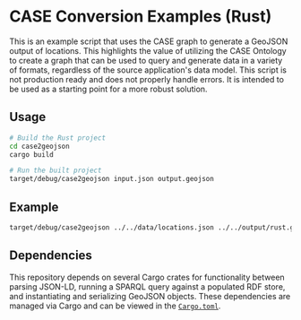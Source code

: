 # CASE Conversion Examples (Rust)

This is an example script that uses the CASE graph to generate a GeoJSON output of locations. This highlights the value of utilizing the CASE Ontology to create a graph that can be used to query and generate data in a variety of formats, regardless of the source application's data model. This script is not production ready and does not properly handle errors. It is intended to be used as a starting point for a more robust solution.

## Usage

```bash
# Build the Rust project
cd case2geojson
cargo build

# Run the built project
target/debug/case2geojson input.json output.geojson
```

## Example

```bash
target/debug/case2geojson ../../data/locations.json ../../output/rust.geojson
```

## Dependencies
This repository depends on several Cargo crates for functionality between parsing JSON-LD, running a SPARQL query against a populated RDF store, and instantiating and serializing GeoJSON objects. These dependencies are managed via Cargo and can be viewed in the [`Cargo.toml`](./case2geojson/Cargo.toml).
